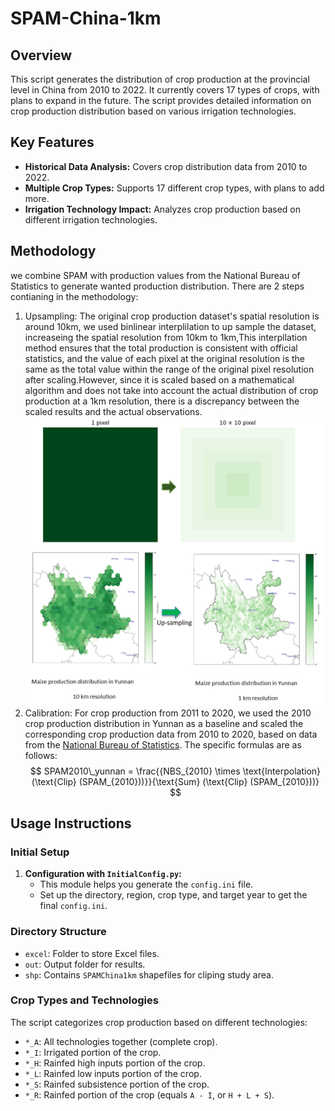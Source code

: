 # SPAM-China-1km

## Overview
This script generates the distribution of crop production at the provincial level in China from 2010 to 2022. It currently covers 17 types of crops, with plans to expand in the future. The script provides detailed information on crop production distribution based on various irrigation technologies.

## Key Features
- **Historical Data Analysis:** Covers crop distribution data from 2010 to 2022.
- **Multiple Crop Types:** Supports 17 different crop types, with plans to add more.
- **Irrigation Technology Impact:** Analyzes crop production based on different irrigation technologies.

## Methodology

we combine SPAM with production values from the National Bureau of Statistics to generate wanted production distribution.
There are 2 steps contianing in the methodology:
1. Upsampling: The original crop production dataset's spatial resolution is around 10km, we used binlinear interplilation to up sample the dataset, increaseing the spatial resolution from 10km to 1km,This interpllation method ensures that the total production is consistent with official statistics, and the value of each pixel at the original resolution  is the same as the total value within the range of the original pixel resolution after scaling.However, since it is scaled based on a mathematical algorithm and does not take into account the actual distribution of crop production at a 1km resolution, there is a discrepancy between the scaled results and the actual observations.
![sample](./meth1.png)
2. Calibration: For crop production from 2011 to 2020, we used the 2010 crop production distribution in Yunnan as a baseline and scaled the corresponding crop production data from 2010 to 2020, based on data from the [National Bureau of Statistics](https://data.stats.gov.cn/easyquery.htm?cn=C01). The specific formulas are as follows:
$$ SPAM2010\_yunnan = \frac{{NBS_{2010} \times \text{Interpolation} (\text{Clip} (SPAM_{2010}))}}{\text{Sum} (\text{Clip} (SPAM_{2010}))} $$

## Usage Instructions

### Initial Setup
1. **Configuration with `InitialConfig.py`:**
   - This module helps you generate the `config.ini` file.
   - Set up the directory, region, crop type, and target year to get the final `config.ini`.

### Directory Structure
- `excel`: Folder to store Excel files.
- `out`: Output folder for results.
- `shp`: Contains `SPAMChina1km` shapefiles for cliping study area.

### Crop Types and Technologies
The script categorizes crop production based on different technologies:
- `*_A`: All technologies together (complete crop).
- `*_I`: Irrigated portion of the crop.
- `*_H`: Rainfed high inputs portion of the crop.
- `*_L`: Rainfed low inputs portion of the crop.
- `*_S`: Rainfed subsistence portion of the crop.
- `*_R`: Rainfed portion of the crop (equals `A - I`, or `H + L + S`).


